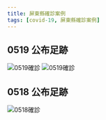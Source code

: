 ```yaml
---
title: 屏東縣確診案例
tags: [covid-19, 屏東縣確診案例]
---
```

## 0519 公布足跡
![0519確診](https://www.cdc.gov.tw/File/Get/KkY6diExhS_gK6oHtMQusQ)
![0519確診](https://www.cdc.gov.tw/File/Get/SBSwK2NGaSEuK-IXgGoQyg)

## 0518 公布足跡
![0518確診](https://www.cdc.gov.tw/File/Get/qzqndDmBM_UidtKAjl4URQ)
